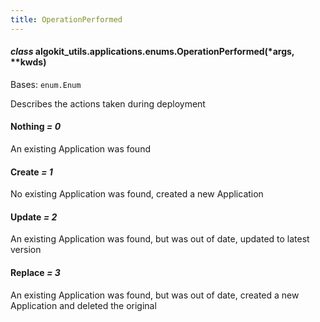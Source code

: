 ```yaml
---
title: OperationPerformed
---
```

#### *class* algokit_utils.applications.enums.OperationPerformed(\*args, \*\*kwds)

Bases: `enum.Enum`

Describes the actions taken during deployment

#### Nothing *= 0*

An existing Application was found

#### Create *= 1*

No existing Application was found, created a new Application

#### Update *= 2*

An existing Application was found, but was out of date, updated to latest version

#### Replace *= 3*

An existing Application was found, but was out of date, created a new Application and deleted the original